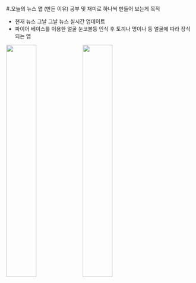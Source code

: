 #.오늘의 뉴스 앱 
(만든 이유) 공부 및 재미로 하나씩 만들어 보는게 목적
- 현재 뉴스 그날 그날 뉴스 실시간 업데이트
- 파이어 베이스를 이용한 얼굴 눈코볼등 인식 후 토끼나 멍이나 등 얼굴에 따라 장식 되는 앱 

<img src="https://user-images.githubusercontent.com/29866140/66541663-05a15d00-eb6b-11e9-96dd-1cf81c4f2bc2.png" width="40%"/>
<img src="https://user-images.githubusercontent.com/29866140/66541664-05a15d00-eb6b-11e9-9393-28b2c1f007ef.png" width="40%"/>

